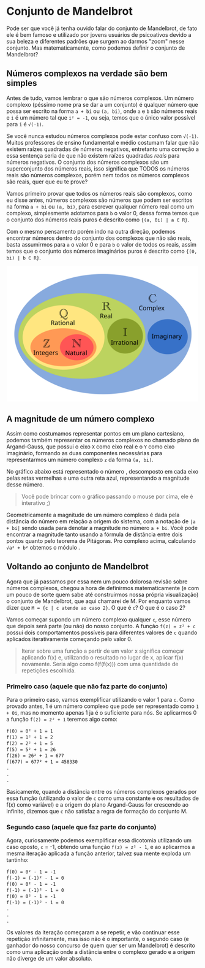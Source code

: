 <script src="./../js/p5.min.js"></script>
<script src="./../js/complex.js"></script>

# Conjunto de Mandelbrot

Pode ser que você já tenha ouvido falar do conjunto de Mandelbrot, de fato ele é bem famoso e utilizado por jovens usuários de psicoativos devido a sua beleza e diferentes padrões que surgem ao darmos "zoom" nesse conjunto. Mas matematicamente, como podemos definir o conjunto de Mandelbrot?

## Números complexos na verdade são bem simples

Antes de tudo, vamos lembrar o que são números complexos. Um número complexo (péssimo nome pra se dar a um conjunto) é qualquer número que possa ser escrito na forma `a + bi` ou `(a, bi)`, onde `a` e `b` são números reais e `i` é um número tal que `i² = -1`, ou seja, temos que o único valor possível para `i` é `√(-1)`.

Se você nunca estudou números complexos pode estar confuso com `√(-1)`. Muitos professores de ensino fundamental e médio costumam falar que não existem raízes quadradas de números negativos, entretanto uma correção a essa sentença seria de que não existem raízes quadradas _reais_ para números negativos. O conjunto dos números complexos são um superconjunto dos números reais, isso significa que TODOS os números reais são números complexos, porém nem todos os números complexos são reais, quer que eu te prove?

Vamos primeiro provar que todos os números reais são complexos, como eu disse antes, números complexos são números que podem ser escritos na forma `a + bi` ou `(a, bi)`, para escrever qualquer número real como um complexo, simplesmente adotamos para `b` o valor 0, dessa forma temos que o conjunto dos números reais puros é descrito como `{(a, 0i) | a ∈ R}`.

Com o mesmo pensamento porém indo na outra direção, podemos encontrar números dentro do conjunto dos complexos que não são reais, basta assumirmos para `a` o valor 0 e para `b` o valor de todos os reais, assim temos que o conjunto dos números imaginários puros é descrito como `{(0, bi) | b ∈ R}`.

<div align="center">
    <img src="./../assets/venn.svg" alt="Diagrama de Venn dos números complexos" width="500"/>
</div>

## A magnitude de um número complexo

Assim como costumamos representar pontos em um plano cartesiano, podemos também representar os números complexos no chamado plano de Argand-Gauss, que possui o eixo `X` como eixo real e o `Y` como eixo imaginário, formando as duas componentes necessárias para representarmos um número complexo `z` da forma `(a, bi)`. 

<div>
    No gráfico abaixo está representado o número <code class="hljs" id="complex-number"></code>, descomposto em cada eixo pelas retas vermelhas e uma outra reta azul, representando a magnitude desse número.
</div>

>Você pode brincar com o gráfico passando o mouse por cima, ele é interativo ;)

<div class="complex-plane" style="width: 100%"></div>

Geometricamente a magnitude de um número complexo é dada pela distância do número em relação a origem do sistema, com a notação de `|a + bi|` sendo usada para denotar a magnitude no número `a + bi`. Você pode encontrar a magnitude tanto usando a fórmula de distância entre dois pontos quanto pelo teorema de Pitágoras. Pro complexo acima, calculando `√a² + b²` obtemos o módulo <code class="hljs" id="complex-number-magnitude"></code>.

## Voltando ao conjunto de Mandelbrot

Agora que já passamos por essa nem um pouco dolorosa revisão sobre números complexos, chegou a hora de definirmos matematicamente (e com um pouco de sorte quem sabe até construirmos nossa própria visualização) o conjunto de Mandelbrot, que aqui chamarei de M. Por enquanto vamos dizer que `M = {c | c atende ao caso 2}`. O que é `c`? O que é o caso 2?

Vamos começar supondo um número complexo qualquer `c`, esse número que depois será parte (ou não) do nosso conjunto. A função `f(z) = z² + c` possui dois comportamentos possíveis para diferentes valores de `c` quando aplicados iterativamente começando pelo valor 0. 

> Iterar sobre uma função a partir de um valor x significa começar aplicando f(x) e, utilizando o resultado no lugar de x, aplicar f(x) novamente. Seria algo como f(f(f(x))) com uma quantidade de repetições escolhida.

### Primeiro caso (aquele que não faz parte do conjunto)

Para o primeiro caso, vamos exemplificar utilizando o valor 1 para `c`. Como provado antes, 1 é um número complexo que pode ser representado como `1 + 0i`, mas no momento apenas 1 ja é o suficiente para nós. Se aplicarmos 0 a função `f(z) = z² + 1` teremos algo como:

```
f(0) = 0² + 1 = 1
f(1) = 1² + 1 = 2
f(2) = 2² + 1 = 5
f(5) = 5² + 1 = 26
f(26) = 26² + 1 = 677
f(677) = 677² + 1 = 458330
.
.
.
```

Basicamente, quando a distância entre os números complexos gerados por essa função (utilizando o valor de `c` como uma constante e os resultados de f(x) como variável) e a origem do plano Argand-Gauss for crescendo ao infinito, dizemos que `c` não satisfaz a regra de formação do conjunto M.

### Segundo caso (aquele que faz parte do conjunto)

Agora, curiosamente podemos exemplificar essa dicotomia utilizando um caso oposto, `c` = -1, obtendo uma função `f(z) = z² - 1`, e ao aplicarmos a mesma iteração aplicada a função anterior, talvez sua mente exploda um tantinho:

```
f(0) = 0² - 1 = -1
f(-1) = (-1)² - 1 = 0
f(0) = 0² - 1 = -1
f(-1) = (-1)² - 1 = 0
f(0) = 0² - 1 = -1
f(-1) = (-1)² - 1 = 0
.
.
.
```

Os valores da iteração começaram a se repetir, e vão continuar esse repetição infinitamente, mas isso não é o importante, o segundo caso (e ganhador do nosso concurso de quem quer ser um Mandelbrot) é descrito como uma aplicação onde a distância entre o complexo gerado e a origem não diverge de um valor absoluto.